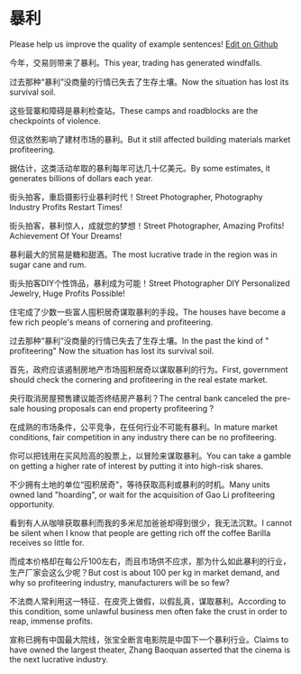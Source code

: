 # 暴利

Please help us improve the quality of example sentences! [Edit on Github](https://github.com/jiyushe/jiyu-example-sentence-source/blob/main/chinese/baoli_2.md)

<p><span class="chinese">今年，交易则带来了暴利。</span><span class="english">This year, trading has generated windfalls.</span></p>

<p><span class="chinese">过去那种“暴利”没商量的行情已失去了生存土壤。</span><span class="english">Now the situation has lost its survival soil.</span></p>

<p><span class="chinese">这些营寨和障碍是暴利检查站。</span><span class="english">These camps and roadblocks are the checkpoints of violence.</span></p>

<p><span class="chinese">但这依然影响了建材市场的暴利。</span><span class="english">But it still affected building materials market profiteering.</span></p>

<p><span class="chinese">据估计，这类活动牟取的暴利每年可达几十亿美元。</span><span class="english">By some estimates, it generates billions of dollars each year.</span></p>

<p><span class="chinese">街头拍客，重启摄影行业暴利时代！</span><span class="english">Street Photographer, Photography Industry Profits Restart Times!</span></p>

<p><span class="chinese">街头拍客，暴利惊人，成就您的梦想！</span><span class="english">Street Photographer, Amazing Profits! Achievement Of Your Dreams!</span></p>

<p><span class="chinese">暴利最大的贸易是糖和甜酒。</span><span class="english">The most lucrative trade in the region was in sugar cane and rum.</span></p>

<p><span class="chinese">街头拍客DIY个性饰品，暴利成为可能！</span><span class="english">Street Photographer DIY Personalized Jewelry, Huge Profits Possible!</span></p>

<p><span class="chinese">住宅成了少数一些富人囤积居奇谋取暴利的手段。</span><span class="english">The houses have become a few rich people's means of cornering and profiteering.</span></p>

<p><span class="chinese">过去那种“暴利”没商量的行情已失去了生存土壤。</span><span class="english">In the past the kind of " profiteering" Now the situation has lost its survival soil.</span></p>

<p><span class="chinese">首先，政府应该遏制房地产市场囤积居奇以谋取暴利的行为。</span><span class="english">First, government should check the cornering and profiteering in the real estate market.</span></p>

<p><span class="chinese">央行取消房屋预售建议能否终结房产暴利？</span><span class="english">The central bank canceled the pre-sale housing proposals can end property profiteering ?</span></p>

<p><span class="chinese">在成熟的市场条件，公平竞争，在任何行业不可能有暴利。</span><span class="english">In mature market conditions, fair competition in any industry there can be no profiteering.</span></p>

<p><span class="chinese">你可以把钱用在买风险高的股票上，以冒险来谋取暴利。</span><span class="english">You can take a gamble on getting a higher rate of interest by putting it into high-risk shares.</span></p>

<p><span class="chinese">不少拥有土地的单位“囤积居奇”，等待获取高利或暴利的时机。</span><span class="english">Many units owned land "hoarding", or wait for the acquisition of Gao Li profiteering opportunity.</span></p>

<p><span class="chinese">看到有人从咖啡获取暴利而我的多米尼加爸爸却得到很少，我无法沉默。</span><span class="english">I cannot be silent when I know that people are getting rich off the coffee Barilla receives so little for.</span></p>

<p><span class="chinese">而成本价格却在每公斤100左右，而且市场供不应求，那为什么如此暴利的行业，生产厂家会这么少呢？</span><span class="english">But cost is about 100 per kg in market demand, and why so profiteering industry, manufacturers will be so few?</span></p>

<p><span class="chinese">不法商人常利用这一特征．在皮壳上做假，以假乱真，谋取暴利。</span><span class="english">According to this condition, some unlawful business men often fake the crust in order to reap, immense profits.</span></p>

<p><span class="chinese">宣称已拥有中国最大院线，张宝全断言电影院是中国下一个暴利行业。</span><span class="english">Claims to have owned the largest theater, Zhang Baoquan asserted that the cinema is the next lucrative industry.</span></p>

